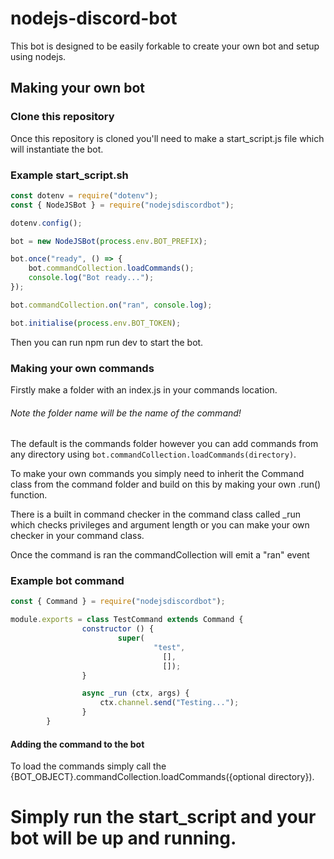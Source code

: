 # nodejs-discord-bot

This bot is designed to be easily forkable to create your own bot and setup using nodejs.

## Making your own bot

### Clone this repository

Once this repository is cloned you'll need to make a start_script.js file which will instantiate the bot.

### Example start_script.sh
```js
const dotenv = require("dotenv");
const { NodeJSBot } = require("nodejsdiscordbot");

dotenv.config();

bot = new NodeJSBot(process.env.BOT_PREFIX);

bot.once("ready", () => {
    bot.commandCollection.loadCommands();
    console.log("Bot ready...");
});

bot.commandCollection.on("ran", console.log);

bot.initialise(process.env.BOT_TOKEN);
```

Then you can run npm run dev to start the bot.

### Making your own commands

Firstly make a folder with an index.js in your commands location.
###### Note the folder name will be the name of the command!
The default is the commands folder however you can add commands from any directory using `bot.commandCollection.loadCommands(directory)`.

To make your own commands you simply need to inherit the Command class from the command folder and build on this by making your own .run() function.

There is a built in command checker in the command class called _run which checks privileges and argument length or you can make your own checker in your command class.

Once the command is ran the commandCollection will emit a "ran" event
### Example bot command
```js
const { Command } = require("nodejsdiscordbot");

module.exports = class TestCommand extends Command {
                constructor () {
                        super(
                                "test",
                                  [],
                                  []);
                }

                async _run (ctx, args) {
                    ctx.channel.send("Testing...");
                }
        }
```
#### Adding the command to the bot

To load the commands simply call the {BOT_OBJECT}.commandCollection.loadCommands({optional directory}).

# Simply run the start_script and your bot will be up and running.
